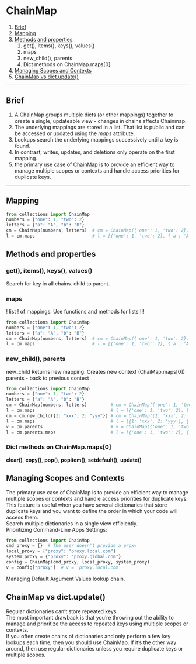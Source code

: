# ChainMap
1. [Brief]()
2. [Mapping]()
3. [Methods and properties]()
   1. get(), items(), keys(), values()
   2. maps
   3. new_child(), parents
   4. Dict methods on ChainMap.maps[0]
4. [Managing Scopes and Contexts]()
5. [ChainMap vs dict.update()]()
---

## Brief
1. A ChainMap groups multiple dicts (or other mappings) together to create a single, updateable view - changes in chains affects Chainmap.  
2. The underlying mappings are stored in a list.  That list is public and can be accessed or updated using the *maps* attribute.  
3. Lookups search the underlying mappings successively until a key is found.  
4. In contrast, writes, updates, and deletions only operate on the first mapping.
5.  the primary use case of ChainMap is to provide an efficient way to manage multiple scopes or contexts and handle access priorities for duplicate keys.  
---

## Mapping 
```python
from collections import ChainMap
numbers = {"one": 1, "two": 2}
letters = {"a": "A", "b": "B"}
cm = ChainMap(numbers, letters)  # cm = ChainMap({'one': 1, 'two': 2}, {'a': 'A', 'b': 'B'})
l = cm.maps                      # l = [{'one': 1, 'two': 2}, {'a': 'A', 'b': 'B'}]
```

## Methods and properties

### get(), items(), keys(), values()
Search for key in all chains. child to parent.
### maps
! list ! of mappings. Use functions and methods for lists !!!
```python
from collections import ChainMap
numbers = {"one": 1, "two": 2}
letters = {"a": "A", "b": "B"}
cm = ChainMap(numbers, letters)  # cm = ChainMap({'one': 1, 'two': 2}, {'a': 'A', 'b': 'B'})
l = cm.maps                      # l = [{'one': 1, 'two': 2}, {'a': 'A', 'b': 'B'}]
```
### new_child(), parents
new_child Returns new mapping. Creates new context (ChaiMap.maps[0])  
parents - back to previous context
```python
from collections import ChainMap
numbers = {"one": 1, "two": 2}
letters = {"a": "A", "b": "B"}
cm = ChainMap(numbers, letters)         # cm = ChainMap({'one': 1, 'two': 2}, {'a': 'A', 'b': 'B'})
l = cm.maps                             # l = [{'one': 1, 'two': 2}, {'a': 'A', 'b': 'B'}]
cm = cm.new_child({1: "xxx", 2: "yyy"}) # cm = ChainMap({1: 'xxx', 2: 'yyy'}, {'one': 1, 'two': 2}, {'a': 'A', 'b': 'B'})
l = cm.maps                             # l = [{1: 'xxx', 2: 'yyy'}, {'one': 1, 'two': 2}, {'a': 'A', 'b': 'B'}]
v = cm.parents                          # v = ChainMap({'one': 1, 'two': 2}, {'a': 'A', 'b': 'B'})
l = cm.parents.maps                     # l = [{'one': 1, 'two': 2}, {'a': 'A', 'b': 'B'}]
```
### Dict methods on ChainMap.maps[0]
**clear()**, **copy()**, **pop()**, **popitem()**, **setdefault()**, **update()**
## Managing Scopes and Contexts 
The primary use case of ChainMap is to provide an efficient way to manage multiple scopes or contexts and handle access priorities for duplicate keys.  
This feature is useful when you have several dictionaries that store duplicate keys and you want to define the order in which your code will access them.  
Search multiple dictionaries in a single view efficiently.  
Prioritizing Command-Line Apps Settings:  
```python
from collections import ChainMap
cmd_proxy = {}  # The user doesn't provide a proxy
local_proxy = {"proxy": "proxy.local.com"}
system_proxy = {"proxy": "proxy.global.com"}
config = ChainMap(cmd_proxy, local_proxy, system_proxy)
v = config["proxy"]  # v = 'proxy.local.com'
```
Managing Default Argument Values lookup chain.  
## ChainMap vs dict.update()
Regular dictionaries can’t store repeated keys.  
The most important drawback is that you’re throwing out the ability to manage and prioritize the access to repeated keys using multiple scopes or contexts.  
If you often create chains of dictionaries and only perform a few key lookups each time, then you should use ChainMap. If it’s the other way around, then use regular dictionaries unless you require duplicate keys or multiple scopes.  
